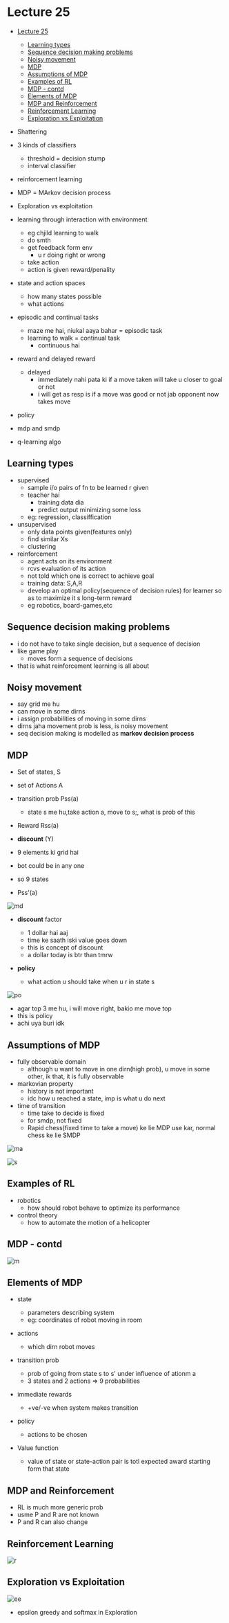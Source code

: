 # Lecture 25

- [Lecture 25](#lecture-25)
  - [Learning types](#learning-types)
  - [Sequence decision making problems](#sequence-decision-making-problems)
  - [Noisy movement](#noisy-movement)
  - [MDP](#mdp)
  - [Assumptions of MDP](#assumptions-of-mdp)
  - [Examples of RL](#examples-of-rl)
  - [MDP - contd](#mdp---contd)
  - [Elements of MDP](#elements-of-mdp)
  - [MDP and Reinforcement](#mdp-and-reinforcement)
  - [Reinforcement Learning](#reinforcement-learning)
  - [Exploration vs Exploitation](#exploration-vs-exploitation)

- Shattering
- 3 kinds of classifiers
  - threshold = decision stump
  - interval classifier
- reinforcement learning

- MDP = MArkov decision process
- Exploration  vs exploitation
- learning through interaction with environment
  - eg chjild learning to walk
  - do smth
  - get feedback form env
    - u r doing right or wrong
  - take action
  - action is given reward/penality
- state and action spaces
  - how many states possible
  - what actions
- episodic and continual tasks
  - maze me hai, niukal aaya bahar = episodic task
  - learning to walk = continual task
    - continuous hai
- reward and delayed reward
  - delayed
    - immediately nahi pata ki if a move taken will take u closer to goal or not
    - i will get as resp is if a move was good or not jab opponent now takes move
- policy
- mdp and smdp
- q-learning algo

## Learning types

- supervised
  - sample i/o pairs of fn to be learned r given
  - teacher hai
    - training data dia
    - predict output minimizing some loss
  - eg: regression, classiffication
- unsupervised
  - only data points given(features only)
  - find similar Xs
  - clustering
- reinforcement
  - agent acts on its environment
  - rcvs evaluation of its action
  - not told which one is correct to achieve goal
  - training data: S,A,R
  - develop an optimal policy(sequence of decision rules) for learner so as to maximize it s long-term reward
  - eg robotics, board-games,etc

## Sequence decision making problems

- i do not have to take single decision, but a sequence of decision
- like game play
  - moves form a sequence of decisions
- that is what reinforcement learning is all about

## Noisy movement

- say grid me hu
- can move in some dirns
- i assign probabilities of moving in some dirns
- dirns jaha movement prob is less, is noisy movement
- seq decision making is modelled as **markov decision process**

## MDP

- Set of states, S
- set of Actions A
- transition prob Pss(a)
  - state s me hu,take action a, move to s;, what is prob of this
- Reward Rss(a)
- **discount** (Y)

- 9 elements ki grid hai
- bot could be in any one
- so 9 states
- Pss'(a)

![md](mdpeg.png)

- **discount** factor
  - 1 dollar hai aaj
  - time ke saath iski value goes down
  - this is concept of discount
  - a dollar today is btr than tmrw

- **policy**
  - what action u should take when u r in state s

![po](pol.png)

- agar top 3 me hu, i will  move right, bakio me move top
- this is policy
- achi uya buri idk

## Assumptions of MDP

- fully observable domain
  - although u want to  move in one dirn(high prob), u move in some other, ik that, it is fully observable
- markovian property
  - history is not important
  - idc how u reached a state, imp is what u do next
- time of transition
  - time take to decide is fixed
  - for smdp, not fixed
  - Rapid chess(fixed time to take a move) ke lie MDP use kar, normal chess ke lie SMDP

![ma](ma.png)

![s](states.png)

## Examples of RL

- robotics
  - how should robot behave to optimize its performance
- control theory
  - how to automate the motion of a helicopter

## MDP - contd

![m](mdp.png)

## Elements of MDP

- state
  - parameters describing system
  - eg: coordinates of robot moving in room
- actions
  - which dirn robot moves
- transition prob
  - prob of going from state s to s' under influence of ationm a
  - 3 states and 2 actions => 9 probabilities
- immediate rewards
  - +ve/-ve when system makes transition
- policy
  - actions to be chosen

- Value function
  - value of state or state-action pair is totl expected award starting form that state

## MDP and Reinforcement

- RL is much more generic prob
- usme P and R are not known
- P and R can also change

## Reinforcement Learning

![r](rl1.png)

## Exploration vs Exploitation

![ee](ee.png)

- epsilon greedy and softmax in Exploration
